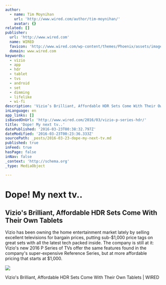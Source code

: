 ```yaml
---
author:
  - name: Tim Moynihan
    url: 'http://www.wired.com/author/tim-moynihan/'
    avatar: {}
related: []
publisher:
  url: 'http://www.wired.com'
  name: WIRED
  favicon: 'http://www.wired.com/wp-content/themes/Phoenix/assets/images/favicon.ico'
  domain: www.wired.com
keywords:
  - vizio
  - app
  - hdr
  - tablet
  - tvs
  - android
  - set
  - dimming
  - lifelike
  - wi-fi
description: 'Vizio’s Brilliant, Affordable HDR Sets Come With Their Own Tablets | WIRED'
inLanguage: en
app_links: []
isBasedOnUrl: 'http://www.wired.com/2016/03/vizio-p-series-hdr/'
title: 'Dope! My next tv..'
datePublished: '2016-03-23T00:38:32.797Z'
dateModified: '2016-03-23T00:23:36.333Z'
sourcePath: _posts/2016-03-23-dope-my-next-tv.md
published: true
inFeed: true
hasPage: false
inNav: false
_context: 'http://schema.org'
_type: MediaObject

---
```

# Dope! My next tv..

<article style=""><h1>Vizio's Brilliant, Affordable HDR Sets Come With Their Own Tablets</h1><p>Vizio has been owning the home entertainment market lately by selling excellent televisions for bargain prices, putting sub-$1,000 price tags on great sets with all the latest tech packed inside. The company is still at it: Vizio's new 2016 P Series of TVs offer the same features found in the company's super-expensive Reference Series, but at more affordable pricing that starts at $1,000.</p><img src="http://www.wired.com/wp-content/uploads/2016/03/viziocast-lead-ft-1200x630.jpg" /></article>

Vizio's Brilliant, Affordable HDR Sets Come With Their Own Tablets | WIRED